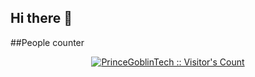 ## Hi there 👋

##People counter
<p align="center">
<a href="https://gist.github.com/PrinceGoblinTech"><img src="https://profile-counter.glitch.me/{JohanMora157}/count.svg" alt="PrinceGoblinTech :: Visitor's Count" /></a>
